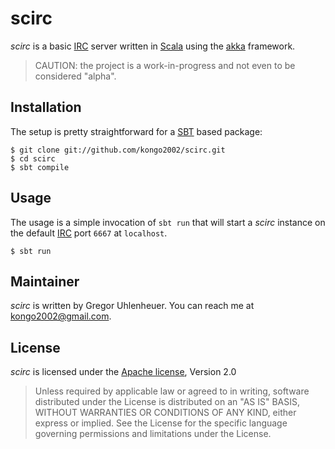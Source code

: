 
# scirc

*scirc* is a basic [IRC][irc] server written in [Scala][scala] using the
[akka][akka] framework.

> CAUTION: the project is a work-in-progress and not even to be considered
> "alpha".


## Installation

The setup is pretty straightforward for a [SBT][sbt] based package:

    $ git clone git://github.com/kongo2002/scirc.git
    $ cd scirc
    $ sbt compile


## Usage

The usage is a simple invocation of `sbt run` that will start a *scirc* instance
on the default [IRC][irc] port `6667` at `localhost`.

    $ sbt run


## Maintainer

*scirc* is written by Gregor Uhlenheuer. You can reach me at
<kongo2002@gmail.com>.


## License

*scirc* is licensed under the [Apache license][apache], Version 2.0

> Unless required by applicable law or agreed to in writing, software
> distributed under the License is distributed on an "AS IS" BASIS,
> WITHOUT WARRANTIES OR CONDITIONS OF ANY KIND, either express or implied.
> See the License for the specific language governing permissions and
> limitations under the License.


[apache]: http://www.apache.org/licenses/LICENSE-2.0
[irc]: https://en.wikipedia.org/wiki/Internet_Relay_Chat
[scala]: http://www.scala-lang.org/
[akka]: http://akka.io/
[sbt]: http://www.scala-sbt.org/
